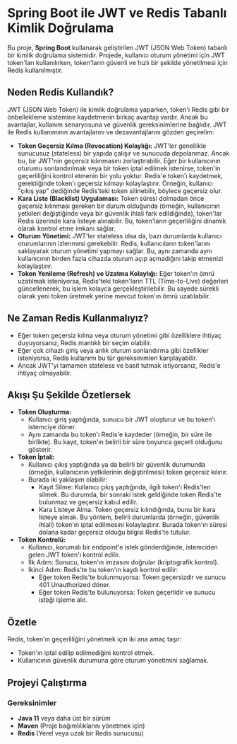 # Spring Boot ile JWT ve Redis Tabanlı Kimlik Doğrulama

Bu proje, **Spring Boot** kullanarak geliştirilen JWT (JSON Web Token) tabanlı bir kimlik doğrulama sistemidir. Projede, kullanıcı oturum yönetimi için JWT token'ları kullanılırken, token'ların güvenli ve hızlı bir şekilde yönetilmesi için Redis kullanılmıştır.


## Neden Redis Kullandık?
JWT (JSON Web Token) ile kimlik doğrulama yaparken, token'ı Redis gibi bir önbellekleme sistemine kaydetmenin birkaç avantajı vardır. Ancak bu avantajlar, kullanım senaryosuna ve güvenlik gereksinimlerine bağlıdır. JWT ile Redis kullanımının avantajlarını ve dezavantajlarını gözden geçirelim:


- **Token Geçersiz Kılma (Revocation) Kolaylığı:** JWT'ler genellikle sunucusuz (stateless) bir yapıda çalışır ve sunucuda depolanmaz. Ancak bu, bir JWT'nin geçersiz kılınmasını zorlaştırabilir. Eğer bir kullanıcının oturumu sonlandırılmak veya bir token iptal edilmek istenirse, token'in geçerliliğini kontrol etmenin bir yolu yoktur. Redis'e token'ı kaydetmek, gerektiğinde token'ı geçersiz kılmayı kolaylaştırır. Örneğin, kullanıcı "çıkış yap" dediğinde Redis'teki token silinebilir, böylece geçersiz olur.
- **Kara Liste (Blacklist) Uygulaması:** Token süresi dolmadan önce geçersiz kılınması gereken bir durum olduğunda (örneğin, kullanıcının yetkileri değiştiğinde veya bir güvenlik ihlali fark edildiğinde), token'lar Redis üzerinde kara listeye alınabilir. Bu, token'ların geçerliliğini dinamik olarak kontrol etme imkanı sağlar.
- **Oturum Yönetimi:** JWT'ler stateless olsa da, bazı durumlarda kullanıcı oturumlarının izlenmesi gerekebilir. Redis, kullanıcıların token'larını saklayarak oturum yönetimi yapmayı sağlar. Bu, aynı zamanda aynı kullanıcının birden fazla cihazda oturum açıp açmadığını takip etmenizi kolaylaştırır.
- **Token Yenileme (Refresh) ve Uzatma Kolaylığı:** Eğer token'ın ömrü uzatılmak isteniyorsa, Redis'teki token'ların TTL (Time-to-Live) değerleri güncellenerek, bu işlem kolayca gerçekleştirilebilir. Bu sayede sürekli olarak yeni token üretmek yerine mevcut token'ın ömrü uzatılabilir.

## Ne Zaman Redis Kullanmalıyız?
- Eğer token geçersiz kılma veya oturum yönetimi gibi özelliklere ihtiyaç duyuyorsanız, Redis mantıklı bir seçim olabilir.
- Eğer çok cihazlı giriş veya anlık oturum sonlandırma gibi özellikler isteniyorsa, Redis kullanımı bu tür gereksinimleri karşılayabilir.
- Ancak JWT'yi tamamen stateless ve basit tutmak istiyorsanız, Redis'e ihtiyaç olmayabilir.

## Akışı Şu Şekilde Özetlersek

- **Token Oluşturma:**
    - Kullanıcı giriş yaptığında, sunucu bir JWT oluşturur ve bu token'ı istemciye döner.
    - Aynı zamanda bu token'ı Redis'e kaydeder (örneğin, bir süre ile birlikte). Bu kayıt, token'ın belirli bir süre boyunca geçerli olduğunu gösterir.
- **Token İptali:**
    - Kullanıcı çıkış yaptığında ya da belirli bir güvenlik durumunda (örneğin, kullanıcının yetkilerinin değiştirilmesi) token geçersiz kılınır.
    - Burada iki yaklaşım olabilir:
      - Kayıt Silme: Kullanıcı çıkış yaptığında, ilgili token'ı Redis'ten silmek. Bu durumda, bir sonraki istek geldiğinde token Redis'te bulunmaz ve geçersiz kabul edilir.
      - Kara Listeye Alma: Token geçersiz kılındığında, bunu bir kara listeye almak. Bu yöntem, belirli durumlarda (örneğin, güvenlik ihlali) token'ın iptal edilmesini kolaylaştırır. Burada token'ın süresi dolana kadar geçersiz olduğu bilgisi Redis'te tutulur.
- **Token Kontrolü:**
    - Kullanıcı, korumalı bir endpoint'e istek gönderdiğinde, istemciden gelen JWT token'ı kontrol edilir.
    - İlk Adım: Sunucu, token'ın imzasını doğrular (kriptografik kontrol).
    - İkinci Adım: Redis'te bu token'ın kaydı kontrol edilir:
        - Eğer token Redis'te bulunmuyorsa: Token geçersizdir ve sunucu 401 Unauthorized döner.
        - Eğer token Redis'te bulunuyorsa: Token geçerlidir ve sunucu isteği işleme alır.

## Özetle
Redis, token'ın geçerliliğini yönetmek için iki ana amaç taşır:
- Token'ın iptal edilip edilmediğini kontrol etmek.
- Kullanıcının güvenlik durumuna göre oturum yönetimini sağlamak.

## Projeyi Çalıştırma

### Gereksinimler
- **Java 11** veya daha üst bir sürüm
- **Maven** (Proje bağımlılıklarını yönetmek için)
- **Redis** (Yerel veya uzak bir Redis sunucusu)
